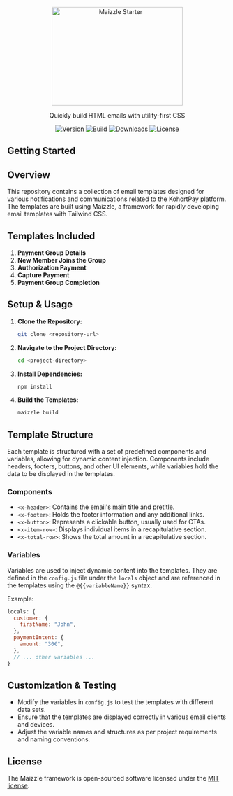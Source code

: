 <div align="center">
  <p>
    <a href="https://maizzle.com" target="_blank">
      <picture>
        <source media="(prefers-color-scheme: dark)" srcset="https://github.com/maizzle/maizzle/raw/master/.github/logo-dark.svg">
        <img alt="Maizzle Starter" src="https://github.com/maizzle/maizzle/raw/master/.github/logo-light.svg" width="300" height="225" style="max-width: 100%;">
      </picture>
    </a>
  </p>
  <p>Quickly build HTML emails with utility-first CSS</p>
<div>

[![Version][npm-version-shield]][npm]
[![Build][github-ci-shield]][github-ci]
[![Downloads][npm-stats-shield]][npm-stats]
[![License][license-shield]][license]

  </div>
</div>

## Getting Started

## Overview

This repository contains a collection of email templates designed for various notifications and communications related to the KohortPay platform. The templates are built using Maizzle, a framework for rapidly developing email templates with Tailwind CSS.

## Templates Included

1. **Payment Group Details**
2. **New Member Joins the Group**
3. **Authorization Payment**
4. **Capture Payment**
5. **Payment Group Completion**

## Setup & Usage

1. **Clone the Repository:**
   ```sh
   git clone <repository-url>
   ```
2. **Navigate to the Project Directory:**
   ```sh
   cd <project-directory>
   ```
3. **Install Dependencies:**
   ```sh
   npm install
   ```
4. **Build the Templates:**
   ```sh
   maizzle build
   ```

## Template Structure

Each template is structured with a set of predefined components and variables, allowing for dynamic content injection. Components include headers, footers, buttons, and other UI elements, while variables hold the data to be displayed in the templates.

### Components

- `<x-header>`: Contains the email's main title and pretitle.
- `<x-footer>`: Holds the footer information and any additional links.
- `<x-button>`: Represents a clickable button, usually used for CTAs.
- `<x-item-row>`: Displays individual items in a recapitulative section.
- `<x-total-row>`: Shows the total amount in a recapitulative section.

### Variables

Variables are used to inject dynamic content into the templates. They are defined in the `config.js` file under the `locals` object and are referenced in the templates using the `@{{variableName}}` syntax.

Example:

```js
locals: {
  customer: {
    firstName: "John",
  },
  paymentIntent: {
    amount: "30€",
  },
  // ... other variables ...
}
```

## Customization & Testing

- Modify the variables in `config.js` to test the templates with different data sets.
- Ensure that the templates are displayed correctly in various email clients and devices.
- Adjust the variable names and structures as per project requirements and naming conventions.

## License

The Maizzle framework is open-sourced software licensed under the [MIT license](https://opensource.org/licenses/MIT).

[npm]: https://www.npmjs.com/package/@maizzle/framework
[npm-stats]: https://npm-stat.com/charts.html?package=%40maizzle%2Fframework&from=2019-03-27
[npm-version-shield]: https://img.shields.io/npm/v/@maizzle/framework.svg
[npm-stats-shield]: https://img.shields.io/npm/dt/@maizzle/framework.svg?color=6875f5
[github-ci]: https://github.com/maizzle/framework/actions
[github-ci-shield]: https://github.com/maizzle/framework/actions/workflows/nodejs.yml/badge.svg
[license]: ./LICENSE
[license-shield]: https://img.shields.io/npm/l/@maizzle/framework.svg?color=0e9f6e